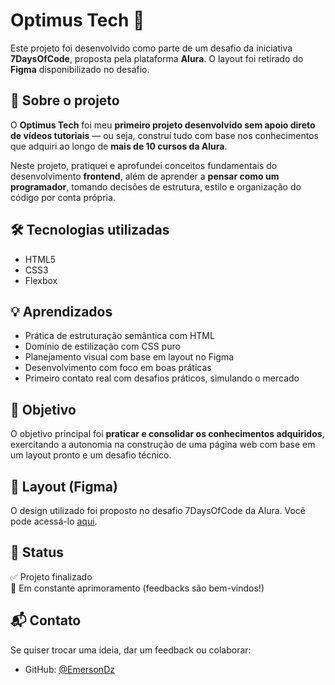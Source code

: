 # Optimus Tech 🚀

Este projeto foi desenvolvido como parte de um desafio da iniciativa **7DaysOfCode**, proposta pela plataforma **Alura**. O layout foi retirado do **Figma** disponibilizado no desafio.

## 🧠 Sobre o projeto

O **Optimus Tech** foi meu **primeiro projeto desenvolvido sem apoio direto de vídeos tutoriais** — ou seja, construí tudo com base nos conhecimentos que adquiri ao longo de **mais de 10 cursos da Alura**.

Neste projeto, pratiquei e aprofundei conceitos fundamentais do desenvolvimento **frontend**, além de aprender a **pensar como um programador**, tomando decisões de estrutura, estilo e organização do código por conta própria.

## 🛠️ Tecnologias utilizadas

- HTML5
- CSS3
- Flexbox

## 💡 Aprendizados

- Prática de estruturação semântica com HTML
- Domínio de estilização com CSS puro
- Planejamento visual com base em layout no Figma
- Desenvolvimento com foco em boas práticas
- Primeiro contato real com desafios práticos, simulando o mercado

## 🎯 Objetivo

O objetivo principal foi **praticar e consolidar os conhecimentos adquiridos**, exercitando a autonomia na construção de uma página web com base em um layout pronto e um desafio técnico.

## 📸 Layout (Figma)

O design utilizado foi proposto no desafio 7DaysOfCode da Alura. Você pode acessá-lo [aqui]([https://www.figma.com/](https://www.figma.com/design/mm3MLozvUDGhDRTxSLlGL5/7daysOfCode-HTML-CSS?node-id=0-1&p=f&t=GDyS9wAhAVZGYfm7-0)).

## 🚧 Status

✅ Projeto finalizado  
🎯 Em constante aprimoramento (feedbacks são bem-vindos!)

## 📬 Contato

Se quiser trocar uma ideia, dar um feedback ou colaborar:
- GitHub: [@EmersonDz](https://github.com/EmersonDz)
